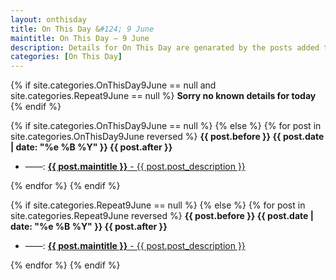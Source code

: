 ```yaml
---
layout: onthisday
title: On This Day &#124; 9 June
maintitle: On This Day — 9 June
description: Details for On This Day are genarated by the posts added to the website so the content is subject to changes/updates over time.
categories: [On This Day]
---
```


{% if site.categories.OnThisDay9June == null and site.categories.Repeat9June == null %}
<strong>Sorry no known details for today</strong>
{% endif %}

{% if site.categories.OnThisDay9June == null %}
{% else %}
{% for post in site.categories.OnThisDay9June reversed %}
<strong>{{ post.before }} {{ post.date | date: "%e %B %Y" }} {{ post.after }}</strong>
<ul>
<li> ——: <a href="{{ post.url }}"><strong>{{ post.maintitle }}</strong> - {{ post.post_description }}</a></li>
</ul>
{% endfor %}
{% endif %}

{% if site.categories.Repeat9June == null %}
{% else %}
{% for post in site.categories.Repeat9June reversed %}
<strong>{{ post.before }} {{ post.date | date: "%e %B %Y" }} {{ post.after }}</strong>
<ul>
<li> ——: <a href="{{ post.url }}"><strong>{{ post.maintitle }}</strong> - {{ post.post_description }}</a></li>
</ul>
{% endfor %}
{% endif %}
